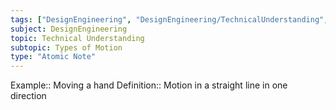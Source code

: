 ```yaml
---
tags: ["DesignEngineering", "DesignEngineering/TechnicalUnderstanding", "DesignEngineering/TechnicalUnderstanding/TypesOfMotion"]
subject: DesignEngineering
topic: Technical Understanding
subtopic: Types of Motion
type: "Atomic Note"
---
```


Example:: Moving a hand
Definition:: Motion in a straight line in one direction